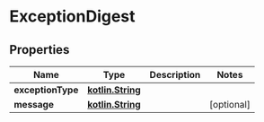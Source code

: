 # ExceptionDigest

## Properties
Name | Type | Description | Notes
------------ | ------------- | ------------- | -------------
**exceptionType** | [**kotlin.String**](.md) |  | 
**message** | [**kotlin.String**](.md) |  |  [optional]

